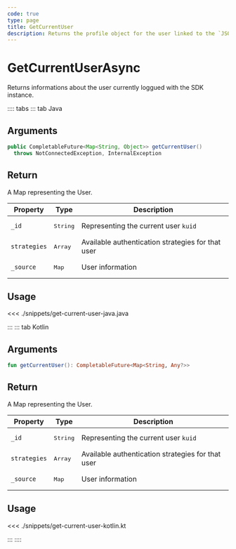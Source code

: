 ```yaml
---
code: true
type: page
title: GetCurrentUser
description: Returns the profile object for the user linked to the `JSON Web Token`.
---
```


# GetCurrentUserAsync

Returns informations about the user currently loggued with the SDK instance.

:::: tabs
::: tab Java

## Arguments

```java
public CompletableFuture<Map<String, Object>> getCurrentUser()
  throws NotConnectedException, InternalException
```

## Return

A Map representing the User.

| Property     | Type               | Description                                       |
|--------------|--------------------|---------------------------------------------------|
| `_id`        | <pre>String</pre>  | Representing the current user `kuid`              |
| `strategies` | <pre>Array</pre>  | Available authentication strategies for that user |
| `_source`    | <pre>Map</pre> | User information                                  |

## Usage

<<< ./snippets/get-current-user-java.java

:::
::: tab Kotlin

## Arguments

```kotlin
fun getCurrentUser(): CompletableFuture<Map<String, Any?>>
```

## Return

A Map representing the User.

| Property     | Type               | Description                                       |
|--------------|--------------------|---------------------------------------------------|
| `_id`        | <pre>String</pre>  | Representing the current user `kuid`              |
| `strategies` | <pre>Array</pre>  | Available authentication strategies for that user |
| `_source`    | <pre>Map</pre> | User information                                  |

## Usage

<<< ./snippets/get-current-user-kotlin.kt

:::
::::